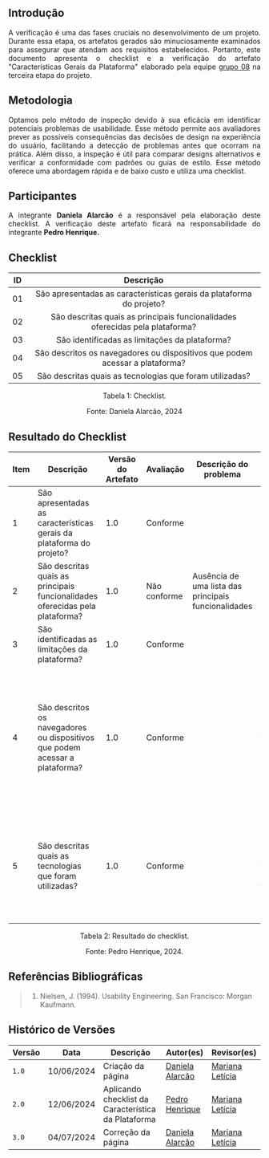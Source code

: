 ## Introdução
<p style="text-align: justify;"> A verificação é uma das fases cruciais no desenvolvimento de um projeto. Durante essa etapa, os artefatos gerados são minuciosamente examinados para assegurar que atendam aos requisitos estabelecidos. Portanto, este documento apresenta o checklist e a verificação do artefato "Características Gerais da Plataforma" elaborado pela equipe <a href="https://interacao-humano-computador.github.io/2024.1-Central-Expresso/" target="_blank">grupo 08</a> na terceira etapa do projeto. </p>

## Metodologia
<p style="text-align: justify;"> Optamos pelo método de inspeção devido à sua eficácia em identificar potenciais problemas de usabilidade. Esse método permite aos avaliadores prever as possíveis consequências das decisões de design na experiência do usuário, facilitando a detecção de problemas antes que ocorram na prática. Além disso, a inspeção é útil para comparar designs alternativos e verificar a conformidade com padrões ou guias de estilo. Esse método oferece uma abordagem rápida e de baixo custo e utiliza uma checklist. </p>

## Participantes
<p style="text-align: justify;"> A integrante <strong>Daniela Alarcão</strong> é a responsável pela elaboração deste checklist. A verificação deste artefato ficará na responsabilidade do integrante <strong>Pedro Henrique.</strong></p>

## Checklist

<center>

| ID     | Descrição           |
| ------ | :--------: | 
|01| São apresentadas as características gerais da plataforma do projeto? |  
|02| São descritas quais as principais funcionalidades oferecidas pela plataforma? | 
|03| São identificadas as limitações da plataforma? |  
|04| São descritos os navegadores ou dispositivos que podem acessar a plataforma? 
|05| São descritas quais as tecnologias que foram utilizadas?|  
<p style="text-align: center">Tabela 1: Checklist.</p>
<p style="text-align: center">Fonte: Daniela Alarcão, 2024</p>
</center>

## Resultado do Checklist 
| Item | Descrição      | Versão do Artefato | Avaliação      | Descrição do problema | Sugestão de Ação Corretiva | Observações |
| ---- | -------------- | ------------------ | -------------- | --------------------- | -------------------------- | ----------- |
|  1   | São apresentadas as características gerais da plataforma do projeto? | 1.0 | Conforme |  |  | |
|  2   | São descritas quais as principais funcionalidades oferecidas pela plataforma? | 1.0 | Não conforme | Ausência de uma lista das principais funcionalidades | Adicionar esse item à essa etapa  | |
|  3   | São identificadas as limitações da plataforma? | 1.0 | Conforme |  |  | |
|  4   | São descritos os navegadores ou dispositivos que podem acessar a plataforma? | 1.0 | Conforme  | | Poderiam colocar um tópico para esse aspecto | Conforme, mas pode ser deixado passar por alguém que deseja somente visualizar esse aspecto, por estar inserido no texto junto com outros aspectos |
|  5   | São descritas quais as tecnologias que foram utilizadas? | 1.0 | Conforme |  | Poderiam colocar um tópico para as tecnologias | Artefato conforme, mas por estar dentro do texto, pode passar batido para alguém que só deseja identificar esse aspecto |
<p style="text-align: center">Tabela 2: Resultado do checklist.</p>
<p style="text-align: center">Fonte: Pedro Henrique, 2024.</p>

## Referências Bibliográficas
> 1. Nielsen, J. (1994). Usability Engineering. San Francisco: Morgan Kaufmann.

## Histórico de Versões

| Versão |    Data    | Descrição                                 | Autor(es)                                       | Revisor(es)                                    |
| ------ | :--------: | ----------------------------------------- | ----------------------------------------------- | ---------------------------------------------- |
| `1.0`   | 10/06/2024 | Criação da página                         | [Daniela Alarcão](https://github.com/danialarcao) | [Mariana Letícia](https://github.com/Marianannn)  |
| `2.0`   | 12/06/2024 | Aplicando checklist da Característica da Plataforma                         | [Pedro Henrique](https://github.com/PedroHhenriq) | [Mariana Letícia](https://github.com/Marianannn)   |
| `3.0`   | 04/07/2024 | Correção da página   | [Daniela Alarcão](https://github.com/danialarcao) |  [Mariana Letícia](https://github.com/Marianannn)  |